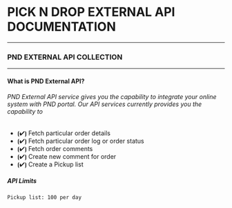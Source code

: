 # PICK N DROP EXTERNAL API DOCUMENTATION #
--------------------------------------------
### PND EXTERNAL API COLLECTION ###
--------------------------------------------
#### What is PND External API? ####

###### PND External API service gives you the capability to integrate your online system with PND portal. Our API services currently provides you the capability to #####

- ⦗✔⦘ Fetch particular order details
- ⦗✔⦘ Fetch particular order log or order status
- ⦗✔⦘ Fetch order comments
- ⦗✔⦘ Create new comment for order
- ⦗✔⦘ Create a Pickup list

##### API Limits #####

``` Pickup list: 100 per day ```

